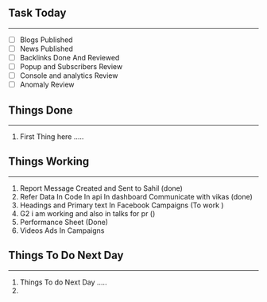 
## Task Today
---
- [ ] Blogs Published
- [ ] News Published
- [ ] Backlinks Done And Reviewed
- [ ] Popup and Subscribers Review
- [ ] Console and analytics Review 
- [ ] Anomaly Review

## Things Done 
---
1.  First Thing here .....

## Things Working
---
1. Report Message Created and Sent to Sahil (done)
2. Refer Data In Code In api In dashboard Communicate with vikas (done)
3. Headings and Primary text In Facebook Campaigns (To work )
4. G2 i am working and also in talks for pr ()
5. Performance Sheet (Done)
6. Videos Ads In Campaigns 

## Things To Do Next Day 
---
1.  Things To do Next Day .....
2. 




